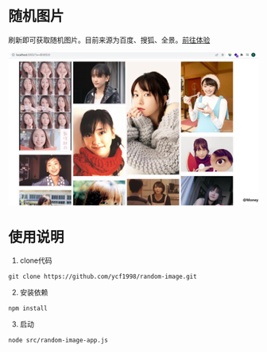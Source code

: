 # 随机图片

刷新即可获取随机图片。目前来源为百度、搜狐、全景。[前往体验](http://175.178.102.32/random-image/?w=新垣结衣)

![image-20220219161702902](README.assets/image-20220219161702902.png)

# 使用说明
1. clone代码
  ~~~shell
  git clone https://github.com/ycf1998/random-image.git
  ~~~
2. 安装依赖
  ~~~shell
  npm install
  ~~~
3. 启动
  ~~~shell
  node src/random-image-app.js
  ~~~
